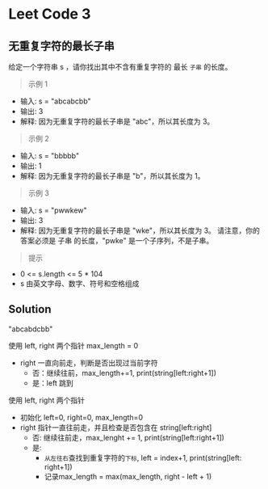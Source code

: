 
# Leet Code 3
## 无重复字符的最长子串

给定一个字符串 s ，请你找出其中不含有重复字符的 最长 `子串` 的长度。

>示例 1
- 输入: s = "abcabcbb"
- 输出: 3 
- 解释: 因为无重复字符的最长子串是 "abc"，所以其长度为 3。

>示例 2
- 输入: s = "bbbbb"
- 输出: 1
- 解释: 因为无重复字符的最长子串是 "b"，所以其长度为 1。

>示例 3
- 输入: s = "pwwkew"
- 输出: 3
- 解释: 因为无重复字符的最长子串是 "wke"，所以其长度为 3。
     请注意，你的答案必须是 子串 的长度，"pwke" 是一个子序列，不是子串。
 
>提示
- 0 <= s.length <= 5 * 104
- s 由英文字母、数字、符号和空格组成
## Solution


"abcabdcbb"

使用 left, right 两个指针
max_length = 0

- right 一直向前走，判断是否出现过当前字符
  - 否：继续往前，max_length+=1, print(string[left:right+1])
  - 是：left 跳到





使用 left, right 两个指针
- 初始化 left=0, right=0, max_length=0
- right 指针一直往前走，并且检查是否包含在 string[left:right]
  - 否: 继续往前走，max_lenght += 1, print(string[left:right+1])
  - 是: 
    - `从左往右`查找到重复字符的`下标`, left = index+1, print(string[left: right+1])
    - 记录max_length = max(max_length, right - left + 1)
